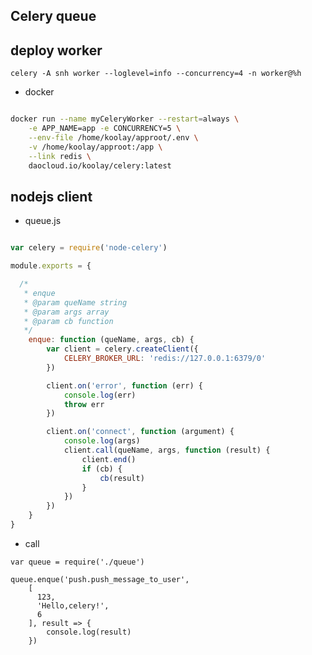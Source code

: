 Celery queue
-----------

## deploy worker

`celery -A snh worker --loglevel=info --concurrency=4 -n worker@%h`

- docker

```bash

docker run --name myCeleryWorker --restart=always \
    -e APP_NAME=app -e CONCURRENCY=5 \
    --env-file /home/koolay/approot/.env \
    -v /home/koolay/approot:/app \
    --link redis \
    daocloud.io/koolay/celery:latest

```

## nodejs client

- queue.js

```javascript

var celery = require('node-celery')

module.exports = {

  /*
   * enque
   * @param queName string
   * @param args array
   * @param cb function
   */
    enque: function (queName, args, cb) {
        var client = celery.createClient({
            CELERY_BROKER_URL: 'redis://127.0.0.1:6379/0'
        })

        client.on('error', function (err) {
            console.log(err)
            throw err
        })

        client.on('connect', function (argument) {
            console.log(args)
            client.call(queName, args, function (result) {
                client.end()
                if (cb) {
                    cb(result)
                }
            })
        })
    }
}

```
- call

```
var queue = require('./queue')

queue.enque('push.push_message_to_user',
    [ 
      123,
      'Hello,celery!',
      6
    ], result => {
        console.log(result)
    })

```

